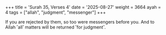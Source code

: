 +++
title = 'Surah 35, Verses 4'
date = '2025-08-27'
weight = 3664
ayah = 4
tags = ["allah", "judgment", "messenger"]
+++

If you are rejected by them, so too were messengers before you. And to Allah ˹all˺ matters will be returned ˹for judgment˺.